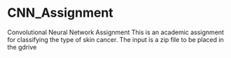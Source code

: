 # CNN_Assignment
Convolutional Neural Network Assignment
This is an academic assignment for classifying the type of skin cancer. 
The input is a zip file to be placed in the gdrive 
